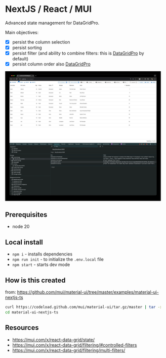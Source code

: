 # NextJS / React / MUI

Advanced state management for DataGridPro.

Main objectives:

- [x] persist the column selection
- [x] persist sorting
- [x] persist filter (and ability to combine filters: this is [DataGridPro](https://mui.com/x/react-data-grid/filtering/#single-and-multi-filters) by default)
- [x] persist column order also [DataGridPro](https://mui.com/x/react-data-grid)

![screenshot](./docs/screenshot.jpg)

## Prerequisites

- node 20

## Local install

- `npm i` - installs dependencies
- `npm run init` - to initialize the `.env.local` file
- `npm start` - starts dev mode

## How is this created

from: https://github.com/mui/material-ui/tree/master/examples/material-ui-nextjs-ts

```sh
curl https://codeload.github.com/mui/material-ui/tar.gz/master | tar -xz --strip=2  material-ui-master/examples/material-ui-nextjs-ts
cd material-ui-nextjs-ts
```

## Resources

- https://mui.com/x/react-data-grid/state/
- https://mui.com/x/react-data-grid/filtering/#controlled-filters
- https://mui.com/x/react-data-grid/filtering/multi-filters/
